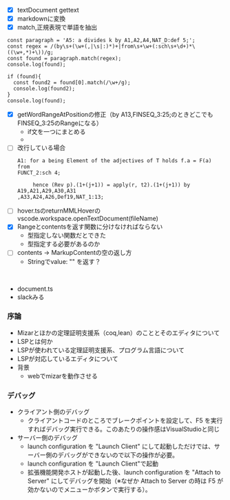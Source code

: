 - [x] textDocument gettext
- [x] markdownに変換
- [x] match,正規表現で単語を抽出
```
const paragraph = 'A5: a divides k by A1,A2,A4,NAT_D:def 5;';
const regex = /(by\s+(\w+(,|\s|:)*)+|from\s+\w+(:sch\s+\d+)*\((\w+,*)+\))/g;
const found = paragraph.match(regex);
console.log(found);

if (found){
  const found2 = found[0].match(/\w+/g);
  console.log(found2);
}
console.log(found);
```
- [x] getWordRangeAtPositionの修正（by A13,FINSEQ_3:25;のときどこでもFINSEQ_3:25のRangeになる）
  - if文を一つにまとめる
  - 
- [ ] 改行している場合
    ```
    A1: for a being Element of the adjectives of T holds f.a = F(a) from
    FUNCT_2:sch 4;
    ```
    ```
         hence (Rev p).(1+(j+1)) = apply(r, t2).(1+(j+1)) by A19,A21,A29,A30,A31
    ,A33,A24,A26,Def19,NAT_1:13;
    ```
- [ ] hover.tsのreturnMMLHoverのvscode.workspace.openTextDocument(fileName)
- [x] Rangeとcontentsを返す関数に分けなければならない
  - 型指定しない関数だとできた
  - 型指定する必要があるのか
- [ ] contents -> MarkupContentの空の返し方
  - Stringでvalue: "" を返す？
  
<br>

- document.ts
- slackみる

### 序論
- Mizarとほかの定理証明支援系（coq,lean）のこととそのエディタについて
- LSPとは何か
- LSPが使われている定理証明支援系、プログラム言語について
- LSPが対応しているエディタについて
- 背景
  - webでmizarを動作させる 


### デバッグ
- クライアント側のデバッグ
  - クライアントコードのところでブレークポイントを設定して、F5 を実行すればデバッグ実行できる。このあたりの操作感はVisualStudioと同じ
- サーバー側のデバッグ
  - launch configuration を "Launch Client" にして起動しただけでは、サーバー側のデバッグができないので以下の操作が必要。
  - launch configuration を "Launch Client"で起動
  - 拡張機能開発ホストが起動した後、launch configuration を "Attach to Server" にしてデバッグを開始（※なぜか Attach to Server の時は F5 が効かないのでメニューかボタンで実行する）。
